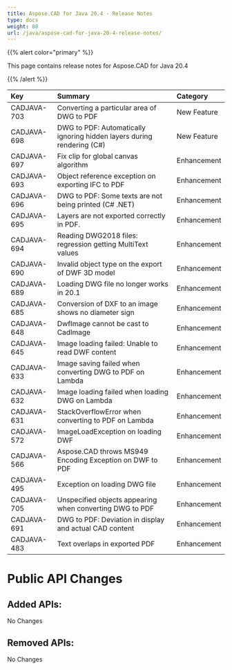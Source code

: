 ```yaml
---
title: Aspose.CAD for Java 20.4 - Release Notes
type: docs
weight: 80
url: /java/aspose-cad-for-java-20-4-release-notes/
---
```


{{% alert color="primary" %}} 

This page contains release notes for Aspose.CAD for Java 20.4

{{% /alert %}} 

|**Key**|**Summary**|**Category**|
| :- | :- | :- |
|CADJAVA-703|Converting a particular area of DWG to PDF|New Feature|
|CADJAVA-698|DWG to PDF: Automatically ignoring hidden layers during rendering (C#)|New Feature|
|CADJAVA-697|Fix clip for global canvas algorithm|Enhancement|
|CADJAVA-693|Object reference exception on exporting IFC to PDF|Enhancement|
|CADJAVA-696|DWG to PDF: Some texts are not being printed (C# .NET)|Enhancement|
|CADJAVA-695|Layers are not exported correctly in PDF.|Enhancement|
|CADJAVA-694|Reading DWG2018 files: regression getting MultiText values|Enhancement|
|CADJAVA-690|Invalid object type on the export of DWF 3D model|Enhancement|
|CADJAVA-689|Loading DWG file no longer works in 20.1 |Enhancement|
|CADJAVA-685|Conversion of DXF to an image shows no diameter sign|Enhancement|
|CADJAVA-648|DwfImage cannot be cast to CadImage|Enhancement|
|CADJAVA-645|Image loading failed: Unable to read DWF content|Enhancement|
|CADJAVA-633|Image saving failed when converting DWG to PDF on Lambda|Enhancement|
|CADJAVA-632|Image loading failed when loading DWG on Lambda|Enhancement|
|CADJAVA-631|StackOverflowError when converting to PDF on Lambda|Enhancement|
|CADJAVA-572|ImageLoadException on loading DWF|Enhancement|
|CADJAVA-566|Aspose.CAD throws MS949 Encoding Exception on DWF to PDF|Enhancement|
|CADJAVA-495|Exception on loading DWG file|Enhancement|
|CADJAVA-705|Unspecified objects appearing when converting DWG to PDF|Enhancement|
|CADJAVA-691|DWG to PDF: Deviation in display and actual CAD content|Enhancement|
|CADJAVA-483|Text overlaps in exported PDF|Enhancement|
# **Public API Changes**
## **Added APIs:**
No Changes
## **Removed APIs:**
No Changes
